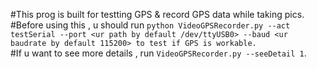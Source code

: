 #This prog is built for testting GPS & record GPS data while taking pics.  
#Before using this , u should run `python VideoGPSRecorder.py --act testSerial --port <ur path by default /dev/ttyUSB0> --baud <ur baudrate by default 115200> to test if GPS is workable.`  
#If u want to see more details , run `VideoGPSRecorder.py --seeDetail 1`.
